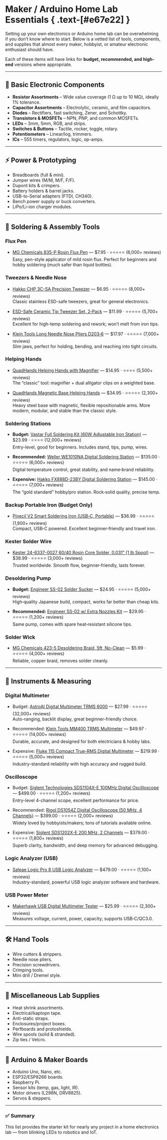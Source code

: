 # Maker / Arduino Home Lab Essentials { .text-[#e67e22] }

Setting up your own electronics or Arduino home lab can be overwhelming if you don’t know where to start. Below is a vetted list of tools, components, and supplies that almost every maker, hobbyist, or amateur electronic enthusiast should have.

Each of these items will have links for **budget, recommended, and high-end** versions where appropriate.

---

## 🔌 Basic Electronic Components

- **Resistor Assortments** – Wide value coverage (1 Ω up to 10 MΩ), ideally 1% tolerance.
- **Capacitor Assortments** – Electrolytic, ceramic, and film capacitors.
- **Diodes** – Rectifiers, fast switching, Zener, and Schottky.
- **Transistors & MOSFETs** – NPN, PNP, and common MOSFETs.
- **LEDs** – 3mm, 5mm, RGB, and strips.
- **Switches & Buttons** – Tactile, rocker, toggle, rotary.
- **Potentiometers** – Linear/log, trimmers.
- **ICs** – 555 timers, regulators, logic, op-amps.

---

## ⚡ Power & Prototyping

- Breadboards (full & mini).
- Jumper wires (M/M, M/F, F/F).
- Dupont kits & crimpers.
- Battery holders & barrel jacks.
- USB-to-Serial adapters (FTDI, CH340).
- Bench power supply or buck converters.
- LiPo/Li-ion charger modules.

---

## 🔧 Soldering & Assembly Tools

### Flux Pen
- [MG Chemicals 835-P Rosin Flux Pen](https://www.amazon.com/dp/B008ZIV85A) — $7.95 · ⭐️⭐️⭐️⭐️⭐️ (6,000+ reviews)  
  Easy, pen-style applicator of mild rosin flux. Perfect for beginners and hobby soldering (much safer than liquid bottles).

### Tweezers & Needle Nose
- [Hakko CHP 3C-SA Precision Tweezer](https://www.amazon.com/dp/B00FZPKNNC) — $6.95 · ⭐️⭐️⭐️⭐️⭐️ (8,000+ reviews)  
  Classic stainless ESD-safe tweezers, great for general electronics.

- [ESD-Safe Ceramic Tip Tweezer Set, 2‑Pack](https://www.amazon.com/dp/B00LV93UFG) — $11.99 · ⭐️⭐️⭐️⭐️⭐️ (5,700+ reviews)  
  Excellent for high-temp soldering and rework; won’t melt from iron tips.

- [Klein Tools Long Needle Nose Pliers D203‑6](https://www.amazon.com/dp/B00002SIPI) — $17.97 · ⭐️⭐️⭐️⭐️⭐️ (7,000+ reviews)  
  Slim jaws, perfect for holding, bending, and reaching into tight circuits.

### Helping Hands
- [QuadHands Helping Hands with Magnifier](https://www.amazon.com/dp/B003Q6CSLM) — $14.95 · ⭐️⭐️⭐️⭐️ (5,500+ reviews)  
  The “classic” tool: magnifier + dual alligator clips on a weighted base.

- [QuadHands Magnetic Base Helping Hands](https://www.amazon.com/dp/B00TQIWYG0) — $34.95 · ⭐️⭐️⭐️⭐️⭐️ (2,300+ reviews)  
  Heavy steel base with magnetic, flexible repositionable arms. More modern, modular, and stable than the classic style.

### Soldering Stations
- **Budget:** [Vastar Full Soldering Kit (60W Adjustable Iron Station)](https://www.amazon.com/dp/B01712N5C4) — $23.99 · ⭐️⭐️⭐️⭐️ (12,000+ reviews)  
  Entry-level, good for beginners. Includes stand, tips, pump, wires.

- **Recommended:** [Weller WE1010NA Digital Soldering Station](https://www.amazon.com/dp/B077JDGY1J) — $135.00 · ⭐️⭐️⭐️⭐️⭐️ (6,000+ reviews)  
  Digital temperature control, great stability, and name‑brand reliability.

- **Expensive:** [Hakko FX888D-23BY Digital Soldering Station](https://www.amazon.com/dp/B00ANZRT4M) — $145.00 · ⭐️⭐️⭐️⭐️⭐️ (7,000+ reviews)  
  The “gold standard” hobby/pro station. Rock‑solid quality, precise temp.

### Backup Portable Iron (Budget Only)
- [Pinecil V2 Smart Soldering Iron (USB‑C, Portable)](https://www.amazon.com/dp/B0B6NZD1V3) — $36.99 · ⭐️⭐️⭐️⭐️⭐️ (1,800+ reviews)  
  Compact, USB‑C powered. Excellent beginner‑friendly and travel iron.

### Kester Solder Wire
- [Kester 24-6337-0027 60/40 Rosin Core Solder, 0.031” (1 lb Spool)](https://www.amazon.com/dp/B00068IJSG) — $38.99 · ⭐️⭐️⭐️⭐️⭐️ (3,000+ reviews)  
  Trusted worldwide. Smooth flow, beginner‑friendly, lasts forever.

### Desoldering Pump
- **Budget:** [Engineer SS-02 Solder Sucker](https://www.amazon.com/dp/B002MJMXD4) — $24.95 · ⭐️⭐️⭐️⭐️⭐️ (5,000+ reviews)  
  High‑quality Japanese build, compact, works far better than cheap kits.

- **Recommended:** [Engineer SS-02 w/ Extra Nozzles Kit](https://www.amazon.com/dp/B00425FUW2) — $29.95 · ⭐️⭐️⭐️⭐️⭐️ (1,200+ reviews)  
  Same pump, comes with spare heat‑resistant silicone tips.

### Solder Wick
- [MG Chemicals 423-5 Desoldering Braid, 5ft, No-Clean](https://www.amazon.com/dp/B008O9VLA2) — $5.99 · ⭐️⭐️⭐️⭐️⭐️ (4,000+ reviews)  
  Reliable, copper braid, removes solder cleanly.

---

## 📏 Instruments & Measuring

### Digital Multimeter
- Budget: [AstroAI Digital Multimeter TRMS 6000](https://www.amazon.com/dp/B071JL6LLL) — $27.99 · ⭐️⭐️⭐️⭐️⭐️ (32,000+ reviews)  
  Auto-ranging, backlit display, great beginner-friendly choice.  

- Recommended: [Klein Tools MM400 TRMS Multimeter](https://www.amazon.com/dp/B018F10OYM) — $49.97 · ⭐️⭐️⭐️⭐️⭐️ (14,000+ reviews)  
  Durable, accurate, and designed for both electricians & hobby labs.  

- Expensive: [Fluke 115 Compact True-RMS Digital Multimeter](https://www.amazon.com/dp/B000OCFFMW) — $219.99 · ⭐️⭐️⭐️⭐️⭐️ (5,000+ reviews)  
  Industry-standard reliability with high accuracy and rugged build.  

### Oscilloscope
- Budget: [Siglent Technologies SDS1104X-E 100MHz Digital Oscilloscope](https://www.amazon.com/dp/B06ZZM1WVK) — $499.00 · ⭐️⭐️⭐️⭐️⭐️ (1,200+ reviews)  
  Entry-level 4-channel scope, excellent performance for price.  

- Recommended: [Rigol DS1054Z Digital Oscilloscope (50 MHz, 4 Channels)](https://www.amazon.com/dp/B00HHHJEGM) — $399.00 · ⭐️⭐️⭐️⭐️⭐️ (2,000+ reviews)  
  Widely loved by hobbyists/makers; tons of tutorials available online.  

- Expensive: [Siglent SDS1202X-E 200 MHz, 2 Channels](https://www.amazon.com/dp/B075FX1JZX) — $379.00 · ⭐️⭐️⭐️⭐️⭐️ (1,800+ reviews)  
  Superb clarity, bandwidth, and deep memory for advanced debugging.  

### Logic Analyzer (USB)
- [Saleae Logic Pro 8 USB Logic Analyzer](https://www.amazon.com/dp/B00FEB3HXA) — $479.00 · ⭐️⭐️⭐️⭐️⭐️ (1,100+ reviews)  
  Industry-standard, powerful USB logic analyzer software and hardware.  

### USB Power Meter
- [Makerhawk USB Digital Multimeter Tester](https://www.amazon.com/dp/B08V8XM6VY) — $25.99 · ⭐️⭐️⭐️⭐️⭐️ (2,300+ reviews)  
  Measures voltage, current, power, capacity; supports USB‑C/QC3.0.

---

## 🛠️ Hand Tools

- Wire cutters & strippers.
- Needle nose pliers.
- Precision screwdrivers.
- Crimping tools.
- Mini drill / Dremel style.

---

## 🧰 Miscellaneous Lab Supplies

- Heat shrink assortments.
- Electrical/kaptopn tape.
- Anti-static straps.
- Enclosures/project boxes.
- Perfboards and protoshields.
- Wire spools (solid & stranded).
- Zip ties / Velcro.

---

## 🤖 Arduino & Maker Boards

- Arduino Uno, Nano, etc.
- ESP32/ESP8266 boards.
- Raspberry Pi.
- Sensor kits (temp, gas, light, IR).
- Motor drivers (L298N, DRV8825).
- Servos & steppers.

---

### ✅ Summary

This list provides the starter kit for nearly any project in a home electronics lab — from blinking LEDs to robotics and IoT.
